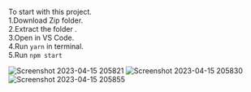 To start with this project.\
1.Download Zip folder.\
2.Extract the folder .\
3.Open in VS Code.\
4.Run `yarn` in terminal.\
5.Run `npm start`


![Screenshot 2023-04-15 205821](https://user-images.githubusercontent.com/120161720/232233456-377548d9-bb26-4b9f-adf4-b5194e844476.png)
![Screenshot 2023-04-15 205830](https://user-images.githubusercontent.com/120161720/232233462-2d029ced-d4c5-469f-b9b3-0f70fcc7264d.png)
![Screenshot 2023-04-15 205855](https://user-images.githubusercontent.com/120161720/232233471-1ff08468-b77b-4aeb-ad7a-763287241dcd.png)
